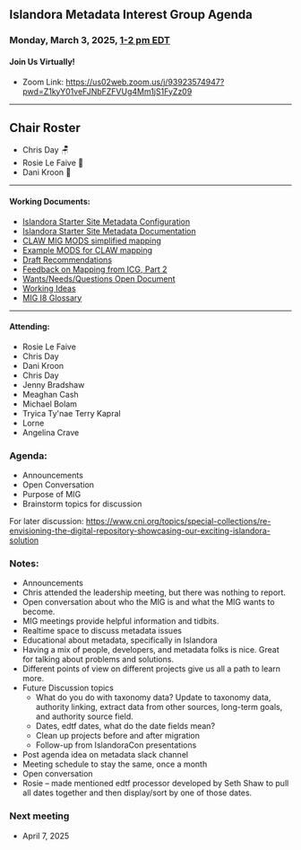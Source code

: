  ## Islandora Metadata Interest Group Agenda
### Monday, March 3, 2025, [1-2 pm EDT](http://www.thetimezoneconverter.com/?t=1%20pm&tz=Toronto&) 
#### Join Us Virtually!
* Zoom Link: https://us02web.zoom.us/j/93923574947?pwd=Z1kyY01veFJNbFZFVUg4Mm1jS1FyZz09

---
## Chair Roster
* Chris Day 🪑
* Rosie Le Faive 🧠
* Dani Kroon 📝
---

#### Working Documents:
* [Islandora Starter Site Metadata Configuration](https://docs.google.com/spreadsheets/d/1N37GSwiDl_DSH9-n3BhWLUtjZohOg2udGJJlnZ8BmWQ/edit#gid=0)
* [Islandora Starter Site Metadata Documentation](https://islandora.github.io/documentation/user-documentation/starter-site-metadata-configuration/)
* [CLAW MIG MODS simplified mapping](https://docs.google.com/spreadsheets/d/18u2qFJ014IIxlVpM3JXfDEFccwBZcoFsjbBGpvL0jJI/edit#gid=0)
* [Example MODS for CLAW mapping](https://docs.google.com/spreadsheets/d/1C2Xie7HUDSgRT5v4ldoJvlNdoXz2GHAPvL3PE3TOKW8/edit#gid=1829081124)
* [Draft Recommendations](https://docs.google.com/document/d/15qSO9YcALtYSqd6CUuGx0t8FwUJ5pPwVPz0PA5rU898/edit#heading=h.f9r6knw0rjvu)
* [Feedback on Mapping from ICG, Part 2](https://docs.google.com/document/d/11OpqMMCXM1TFXgsr4yyTQ_cH9DabnD31p7JnuTRQl28/edit?invite=CMWvruEI&ts=5e66437f)
* [Wants/Needs/Questions Open Document](https://docs.google.com/document/d/12Kpb6826TNPzzMuyPS0sESa9TLnmljQmeioWbaPeEdA/edit)
* [Working Ideas](https://github.com/islandora-interest-groups/Islandora-Metadata-Interest-Group/blob/main/working_docs/ideas_and_topics.md)
* [MIG I8 Glossary](https://docs.google.com/document/d/1cfPYFVV9qvvz2VjBRdYUN0CB7AyVDuG-GYavQ27DuBk/edit#heading=h.9fr9xw70meix)

---

#### Attending:

* Rosie Le Faive
* Chris Day
* Dani Kroon
* Chris Day
* Jenny Bradshaw
* Meaghan Cash
* Michael Bolam
* Tryica Ty'nae Terry Kapral
* Lorne
* Angelina Crave
 



### Agenda: 
* Announcements
* Open Conversation
* Purpose of MIG
* Brainstorm topics for discussion


For later discussion:  https://www.cni.org/topics/special-collections/re-envisioning-the-digital-repository-showcasing-our-exciting-islandora-solution

### Notes:
* Announcements
* Chris attended the leadership meeting, but there was nothing to report.
* Open conversation about who the MIG is and what the MIG wants to become.
* MIG meetings provide helpful information and tidbits.
* Realtime space to discuss metadata issues
* Educational about metadata, specifically in Islandora
* Having a mix of people, developers, and metadata folks is nice. Great for talking about problems and solutions.
* Different points of view on different projects give us all a path to learn more.
* Future Discussion topics
  -	What do you do with taxonomy data? Update to taxonomy data, authority linking, extract data from other sources, long-term goals, and authority source field.
  -	Dates, edtf dates, what do the date fields mean?
  -	Clean up projects before and after migration
  -	Follow-up from IslandoraCon presentations
* Post agenda idea on metadata slack channel
* Meeting schedule to stay the same, once a month
* Open conversation
* Rosie – made mentioned edtf processor developed by Seth Shaw to pull all dates together and then display/sort by one of those dates.




### Next meeting
* April 7, 2025
